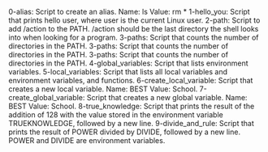 0-alias: Script to create an alias. Name: ls Value: rm *
1-hello_you: Script that prints hello user, where user is the current Linux user.
2-path: Script to add /action to the PATH. /action should be the last directory the shell looks into when looking for a program.
3-paths: Script that counts the number of directories in the PATH.
3-paths: Script that counts the number of directories in the PATH.
3-paths: Script that counts the number of directories in the PATH.
4-global_variables: Script  that lists environment variables.
5-local_variables: Script that lists all local variables and environment variables, and functions.
6-create_local_variable: Script  that creates a new local variable. Name: BEST Value: School.
7-create_global_variable: Script that creates a new global variable. Name: BEST Value: School.
8-true_knowledge: Script that prints the result of the addition of 128 with the value stored in the environment variable TRUEKNOWLEDGE, followed by a new line.
9-divide_and_rule: Script that prints the result of POWER divided by DIVIDE, followed by a new line. POWER and DIVIDE are environment variables.

